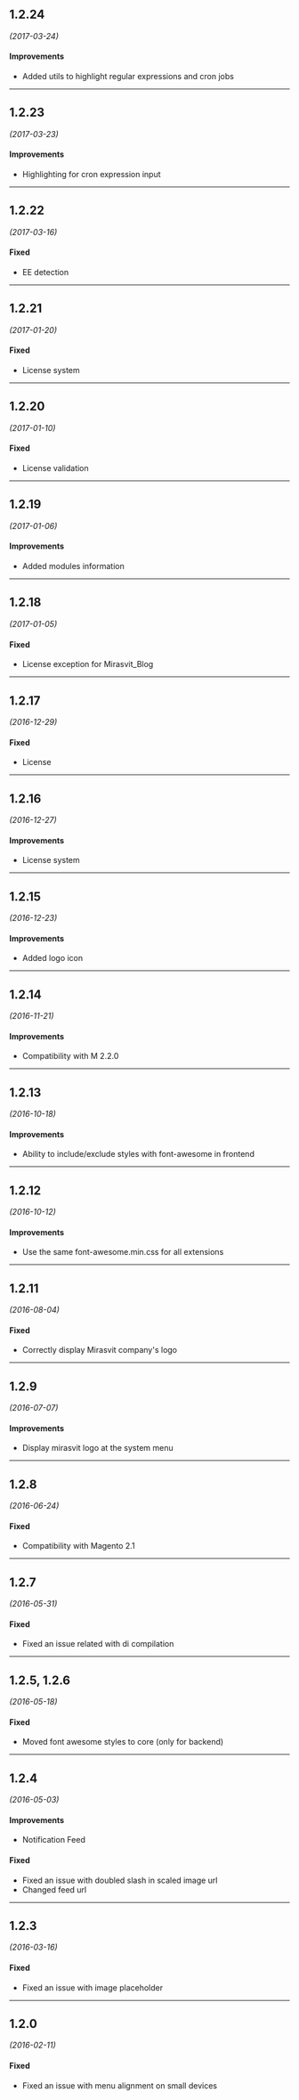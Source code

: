 ## 1.2.24
*(2017-03-24)*

#### Improvements
* Added utils to highlight regular expressions and cron jobs

---

## 1.2.23
*(2017-03-23)*

#### Improvements
* Highlighting for cron expression input

---

## 1.2.22
*(2017-03-16)*

#### Fixed
* EE detection

---

## 1.2.21
*(2017-01-20)*

#### Fixed
* License system

---

## 1.2.20
*(2017-01-10)*

#### Fixed
* License validation

---

## 1.2.19
*(2017-01-06)*

#### Improvements
* Added modules information

---

## 1.2.18
*(2017-01-05)*

#### Fixed
* License exception for Mirasvit_Blog

---

## 1.2.17
*(2016-12-29)*

#### Fixed
* License

---

## 1.2.16
*(2016-12-27)*

#### Improvements
* License system

---

## 1.2.15
*(2016-12-23)*

#### Improvements
* Added logo icon

---

## 1.2.14
*(2016-11-21)*

#### Improvements
* Compatibility with M 2.2.0

---

## 1.2.13
*(2016-10-18)*

#### Improvements
* Ability to include/exclude styles with font-awesome in frontend

---


## 1.2.12
*(2016-10-12)*

#### Improvements
* Use the same font-awesome.min.css for all extensions

---

## 1.2.11
*(2016-08-04)*

#### Fixed
* Correctly display Mirasvit company's logo

---

## 1.2.9
*(2016-07-07)*

#### Improvements
* Display mirasvit logo at the system menu

---

## 1.2.8
*(2016-06-24)*

#### Fixed
* Compatibility with Magento 2.1

---

## 1.2.7
*(2016-05-31)*

#### Fixed
* Fixed an issue related with di compilation

---

## 1.2.5, 1.2.6
*(2016-05-18)*

#### Fixed
* Moved font awesome styles to core (only for backend)

---

## 1.2.4
*(2016-05-03)*

#### Improvements
* Notification Feed

#### Fixed
* Fixed an issue with doubled slash in scaled image url
* Changed feed url

---

## 1.2.3
*(2016-03-16)*

#### Fixed
* Fixed an issue with image placeholder

---

## 1.2.0
*(2016-02-11)*

#### Fixed
* Fixed an issue with menu alignment on small devices
